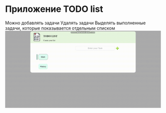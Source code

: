 # Приложение TODO list
Можно добавлять задачи 
Удалять задачи
Выделять выполненные задачи, которые показывается отдельным списком
![Видео проекта](https://github.com/Kolyamilk/4.App.Todo-list/blob/main/todoList.gif)